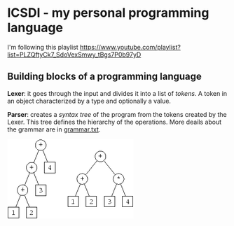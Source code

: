 # ICSDI - my personal programming language

I'm following this playlist https://www.youtube.com/playlist?list=PLZQftyCk7_SdoVexSmwy_tBgs7P0b97yD

## Building blocks of a programming language

**Lexer**: it goes through the input and divides it into a list of _tokens_. A token in an object characterized by a type and optionally a value.

**Parser**: creates a _syntax tree_ of the program from the tokens created by the Lexer. This tree defines the hierarchy of the operations. More deails about the grammar are in [grammar.txt](https://github.com/albertomosconi/icsdi/blob/master/grammar.txt "details about the grammar").

![syntax tree](https://raw.githubusercontent.com/albertomosconi/icsdi/master/syntax-tree.png "Syntax Tree")
